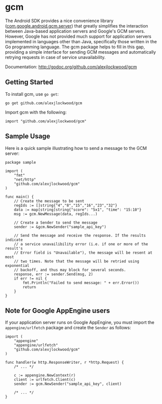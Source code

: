 gcm
======

The Android SDK provides a nice convenience library ([com.google.android.gcm.server](http://developer.android.com/reference/com/google/android/gcm/server/package-summary.html)) that greatly simplifies the interaction between Java-based application servers and Google's GCM servers. However, Google has not provided much support for application servers implemented in languages other than Java, specifically those written in the Go programming language. The gcm package helps to fill in this gap, providing a simple interface for sending GCM messages and automatically retrying requests in case of service unavailability.

Documentation: http://godoc.org/github.com/alexjlockwood/gcm

Getting Started
---------------

To install gcm, use `go get`:

    go get github.com/alexjlockwood/gcm

Import gcm with the following:

    import "github.com/alexjlockwood/gcm"

Sample Usage
------------

Here is a quick sample illustrating how to send a message to the GCM server:

    package sample
    
    import (
        "fmt"
        "net/http"
        "github.com/alexjlockwood/gcm"
    )
    
    func main() {
        // Create the message to be sent
        regIds := []string{"4","8","15","16","23","32"}
        data := map[string]string{"score": "5x1", "time": "15:10"}
        msg := gcm.NewMessage(data, regIds...)

        // Create a Sender to send the message
        sender := &gcm.NewSender("sample_api_key")
        
        // Send the message and receive the response. If the results indicate
        // a service unavailibility error (i.e. if one or more of the result's 
        // Error field is "Unavailable"), the message will be resent at most
        // two times. Note that the message will be retried using exponential 
        // backoff, and thus may block for several seconds.
        response, err := sender.Send(msg, 2)
        if err != nil {
            fmt.Println("Failed to send message: " + err.Error())
            return       
        }
    }

Note for Google AppEngine users
-------------------------------

If your application server runs on Google AppEngine, you must import the `appengine/urlfetch` package and create the `Sender` as follows:

    import (
        "appengine"
        "appengine/urlfetch"
        "github.com/alexjlockwood/gcm"
    )

    func handler(w http.ResponseWriter, r *http.Request) {
        /* ... */

        c := appengine.NewContext(r)
        client := urlfetch.Client(c)
        sender := gcm.NewSender("sample_api_key", client)

        /* ... */
    }        
